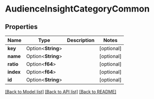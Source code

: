 # AudienceInsightCategoryCommon

## Properties

Name | Type | Description | Notes
------------ | ------------- | ------------- | -------------
**key** | Option<**String**> |  | [optional]
**name** | Option<**String**> |  | [optional]
**ratio** | Option<**f64**> |  | [optional]
**index** | Option<**f64**> |  | [optional]
**id** | Option<**String**> |  | [optional]

[[Back to Model list]](../README.md#documentation-for-models) [[Back to API list]](../README.md#documentation-for-api-endpoints) [[Back to README]](../README.md)



